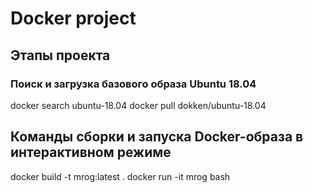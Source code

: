 # Docker project
## Этапы проекта
### Поиск и загрузка базового образа Ubuntu 18.04
docker search ubuntu-18.04
docker pull dokken/ubuntu-18.04

## Команды сборки и запуска Docker-образа в интерактивном режиме
docker build -t mrog:latest .
docker run -it mrog bash
